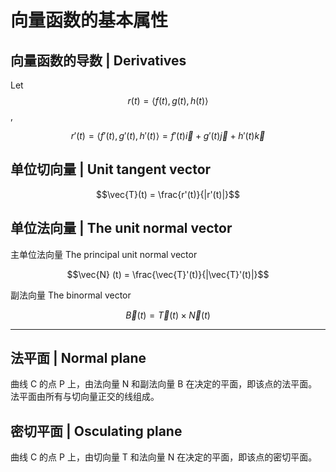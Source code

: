 # 向量函数的基本属性

## 向量函数的导数 | Derivatives

Let $$r(t) = \langle f(t), g(t), h(t) \rangle$$,

$$r'(t) = \langle f'(t), g'(t), h'(t) \rangle = f'(t)\vec{i} + g'(t)\vec{j} + h'(t)\vec{k} $$

## 单位切向量 | Unit tangent vector

$$\vec{T}(t) = \frac{r'(t)}{|r'(t)|}$$

## 单位法向量 | The unit normal vector

主单位法向量 The principal unit normal vector

$$\vec{N} (t) = \frac{\vec{T}'(t)}{|\vec{T}'(t)|}$$

副法向量 The binormal vector

$$\vec{B} (t) = \vec{T} (t) \times \vec{N} (t)$$

- - -

## 法平面 | Normal plane

曲线 C 的点 P 上，由法向量 N 和副法向量 B 在决定的平面，即该点的法平面。法平面由所有与切向量正交的线组成。

## 密切平面 | Osculating plane

曲线 C 的点 P 上，由切向量 T 和法向量 N 在决定的平面，即该点的密切平面。
